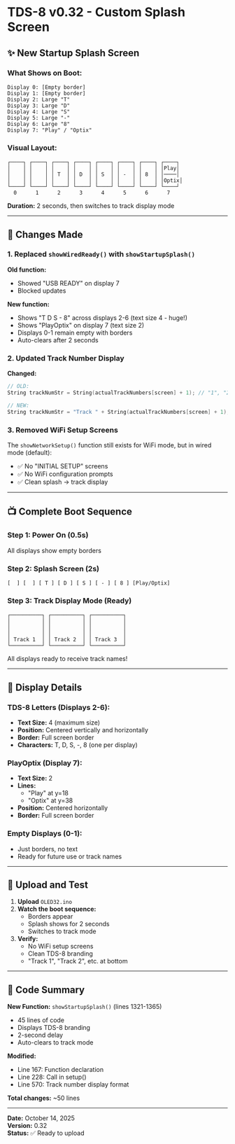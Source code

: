 # TDS-8 v0.32 - Custom Splash Screen

## ✨ New Startup Splash Screen

### **What Shows on Boot:**

```
Display 0: [Empty border]
Display 1: [Empty border]
Display 2: Large "T"
Display 3: Large "D"
Display 4: Large "S"
Display 5: Large "-"
Display 6: Large "8"
Display 7: "Play" / "Optix"
```

### **Visual Layout:**

```
┌────┐ ┌────┐ ┌────┐ ┌────┐ ┌────┐ ┌────┐ ┌────┐ ┌────┐
│    │ │    │ │    │ │    │ │    │ │    │ │    │ │Play│
│    │ │    │ │ T  │ │ D  │ │ S  │ │ -  │ │ 8  │ │────│
│    │ │    │ │    │ │    │ │    │ │    │ │    │ │Optix│
└────┘ └────┘ └────┘ └────┘ └────┘ └────┘ └────┘ └────┘
  0      1      2      3      4      5      6      7
```

**Duration:** 2 seconds, then switches to track display mode

---

## 🔧 Changes Made

### 1. **Replaced `showWiredReady()` with `showStartupSplash()`**

**Old function:**
- Showed "USB READY" on display 7
- Blocked updates

**New function:**
- Shows "T D S - 8" across displays 2-6 (text size 4 - huge!)
- Shows "PlayOptix" on display 7 (text size 2)
- Displays 0-1 remain empty with borders
- Auto-clears after 2 seconds

### 2. **Updated Track Number Display**

**Changed:**
```cpp
// OLD:
String trackNumStr = String(actualTrackNumbers[screen] + 1); // "1", "2", "3"

// NEW:
String trackNumStr = "Track " + String(actualTrackNumbers[screen] + 1); // "Track 1", "Track 2"
```

### 3. **Removed WiFi Setup Screens**

The `showNetworkSetup()` function still exists for WiFi mode, but in wired mode (default):
- ✅ No "INITIAL SETUP" screens
- ✅ No WiFi configuration prompts
- ✅ Clean splash → track display

---

## 📺 Complete Boot Sequence

### **Step 1: Power On (0.5s)**
All displays show empty borders

### **Step 2: Splash Screen (2s)**
```
[  ] [  ] [ T ] [ D ] [ S ] [ - ] [ 8 ] [Play/Optix]
```

### **Step 3: Track Display Mode (Ready)**
```
┌──────────┐ ┌──────────┐ ┌──────────┐
│          │ │          │ │          │
│          │ │          │ │          │
│          │ │          │ │          │
│ Track 1  │ │ Track 2  │ │ Track 3  │
└──────────┘ └──────────┘ └──────────┘
```

All displays ready to receive track names!

---

## 🎨 Display Details

### **TDS-8 Letters (Displays 2-6):**
- **Text Size:** 4 (maximum size)
- **Position:** Centered vertically and horizontally
- **Border:** Full screen border
- **Characters:** T, D, S, -, 8 (one per display)

### **PlayOptix (Display 7):**
- **Text Size:** 2
- **Lines:** 
  - "Play" at y=18
  - "Optix" at y=38
- **Position:** Centered horizontally
- **Border:** Full screen border

### **Empty Displays (0-1):**
- Just borders, no text
- Ready for future use or track names

---

## 🚀 Upload and Test

1. **Upload** `OLED32.ino`
2. **Watch the boot sequence:**
   - Borders appear
   - Splash shows for 2 seconds
   - Switches to track mode
3. **Verify:**
   - No WiFi setup screens
   - Clean TDS-8 branding
   - "Track 1", "Track 2", etc. at bottom

---

## 📝 Code Summary

**New Function:** `showStartupSplash()` (lines 1321-1365)
- 45 lines of code
- Displays TDS-8 branding
- 2-second delay
- Auto-clears to track mode

**Modified:**
- Line 167: Function declaration
- Line 228: Call in setup()
- Line 570: Track number display format

**Total changes:** ~50 lines

---

**Date:** October 14, 2025  
**Version:** 0.32  
**Status:** ✅ Ready to upload
